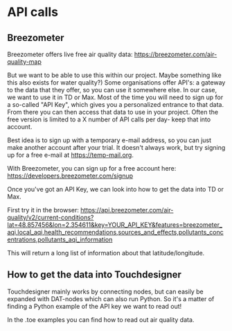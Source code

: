 # API calls

## Breezometer
Breezometer offers live free air quality data:
https://breezometer.com/air-quality-map

But we want to be able to use this within our project. Maybe something like this also exists for water quality?)
Some organisations offer API's: a gateway to the data that they offer, so you can use it somewhere else. In our case, we want to use it in TD or Max.
Most of the time you will need to sign up for a so-called "API Key", which gives you a personalized entrance to that data. From there you can then access that data to use in your project. Often the free version is limited to a X number of API calls per day- keep that into account.

Best idea is to sign up with a temporary e-mail address, so you can just make another account after your trial. It doesn't always work, but try signing up for a free e-mail at https://temp-mail.org.

With Breezometer, you can sign up for a free account here:
https://developers.breezometer.com/signup

Once you've got an API Key, we can look into how to get the data into TD or Max.

First try it in the browser:
https://api.breezometer.com/air-quality/v2/current-conditions?lat=48.857456&lon=2.354611&key=YOUR_API_KEY&features=breezometer_aqi,local_aqi,health_recommendations,sources_and_effects,pollutants_concentrations,pollutants_aqi_information

This will return a long list of information about that latitude/longitude.

## How to get the data into Touchdesigner
Touchdesigner mainly works by connecting nodes, but can easily be expanded with DAT-nodes which can also run Python. So it's a matter of finding a Python example of the API key we want to read out!

In the .toe examples you can find how to read out air quality data.
